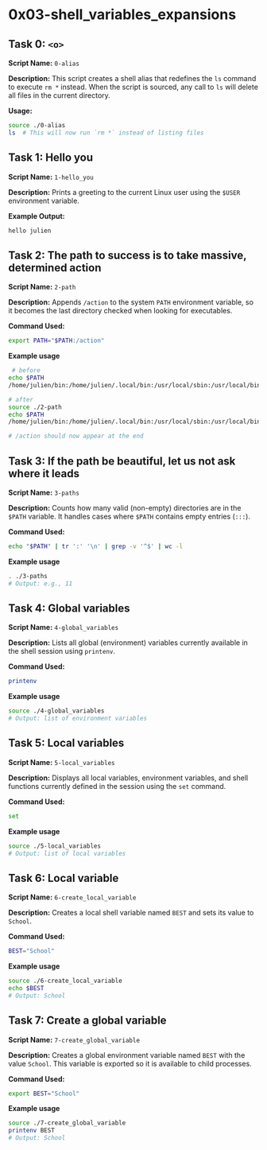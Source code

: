 # 0x03-shell_variables_expansions

## Task 0: `<o>`

**Script Name:** `0-alias`

**Description:**
This script creates a shell alias that redefines the `ls` command to execute `rm *` instead. When the script is sourced, any call to `ls` will delete all files in the current directory.

**Usage:**

```bash
source ./0-alias
ls  # This will now run `rm *` instead of listing files
```

## Task 1: Hello you

**Script Name:** `1-hello_you`

**Description:**
Prints a greeting to the current Linux user using the `$USER` environment variable.

**Example Output:**

```bash
hello julien
```

## Task 2: The path to success is to take massive, determined action

**Script Name:** `2-path`

**Description:**
Appends `/action` to the system `PATH` environment variable, so it becomes the last directory checked when looking for executables.

**Command Used:**

```bash
export PATH="$PATH:/action"
```

**Example usage**

```bash
 # before
echo $PATH
/home/julien/bin:/home/julien/.local/bin:/usr/local/sbin:/usr/local/bin:/usr/sbin:/usr/bin:/sbin:/bin:/usr/games:/usr/local/games:/snap/bin

# after
source ./2-path
echo $PATH
/home/julien/bin:/home/julien/.local/bin:/usr/local/sbin:/usr/local/bin:/usr/sbin:/usr/bin:/sbin:/bin:/usr/games:/usr/local/games:/snap/bin:/action

# /action should now appear at the end

```

## Task 3: If the path be beautiful, let us not ask where it leads

**Script Name:** `3-paths`

**Description:**
Counts how many valid (non-empty) directories are in the `$PATH` variable. It handles cases where `$PATH` contains empty entries (`:::`).

**Command Used:**

```bash
echo "$PATH" | tr ':' '\n' | grep -v '^$' | wc -l
```

**Example usage**

```bash
. ./3-paths
# Output: e.g., 11
```

## Task 4: Global variables

**Script Name:** `4-global_variables`

**Description:**
Lists all global (environment) variables currently available in the shell session using `printenv`.

**Command Used:**

```bash
printenv
```

**Example usage**

```bash
source ./4-global_variables
# Output: list of environment variables
```

## Task 5: Local variables

**Script Name:** `5-local_variables`

**Description:**
Displays all local variables, environment variables, and shell functions currently defined in the session using the `set` command.

**Command Used:**

```bash
set
```

**Example usage**

```bash
source ./5-local_variables
# Output: list of local variables
```

## Task 6: Local variable

**Script Name:** `6-create_local_variable`

**Description:**
Creates a local shell variable named `BEST` and sets its value to `School`.

**Command Used:**

```bash
BEST="School"
```

**Example usage**

```bash
source ./6-create_local_variable
echo $BEST
# Output: School
```

## Task 7: Create a global variable

**Script Name:** `7-create_global_variable`

**Description:**
Creates a global environment variable named `BEST` with the value `School`. This variable is exported so it is available to child processes.

**Command Used:**

```bash
export BEST="School"
```

**Example usage**

```bash
source ./7-create_global_variable
printenv BEST
# Output: School
```
